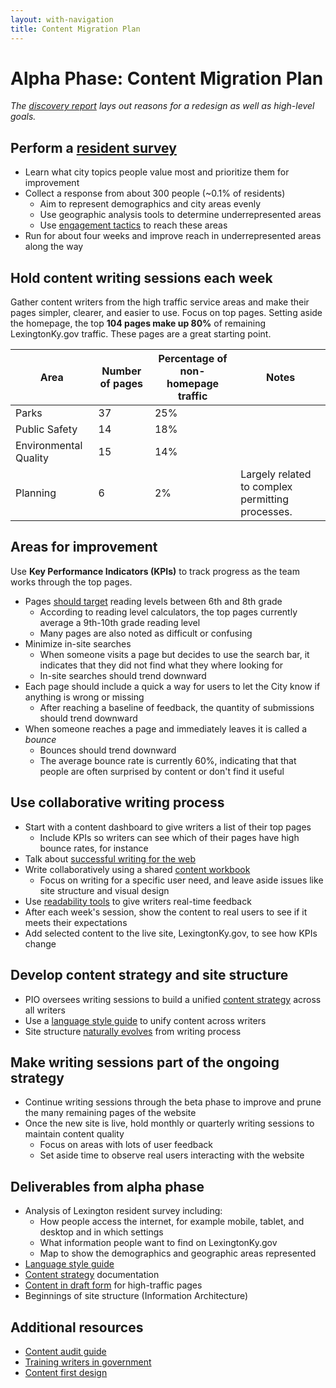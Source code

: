 ```yaml
---
layout: with-navigation
title: Content Migration Plan
---
```


# Alpha Phase: Content Migration Plan

_The [discovery report](/next/discovery-report) lays out reasons for a redesign as well as high-level goals._

## Perform a [resident survey](/next/)
  * Learn what city topics people value most and prioritize them for improvement
  * Collect a response from about 300 people (~0.1% of residents)
    * Aim to represent demographics and city areas evenly
    * Use geographic analysis tools to determine underrepresented areas
    * Use [engagement tactics](http://www.codeforamerica.org/governments/principles/engagement/) to reach these areas
  * Run for about four weeks and improve reach in underrepresented areas along the way

## Hold content writing sessions each week

Gather content writers from the high traffic service areas and make their pages simpler, clearer, and easier to use. Focus on top pages. Setting aside the homepage, the top **104 pages make up 80%** of remaining LexingtonKy.gov traffic. These pages are a great starting point.

<!-- html output used below so we can include bootstrap styles -->
<!-- |Area|Number of pages|Percentage of non&#45;homepage traffic|Notes| -->
<!-- |&#45;&#45;&#45;&#45;|&#45;&#45;&#45;&#45;&#45;|&#45;&#45;&#45;&#45;&#45;&#45;|&#45;&#45;&#45;&#45;&#45;| -->
<!-- |Parks|37|25%| -->
<!-- |Public Safety|14|18%| -->
<!-- |Environmental Quality|15|14%| -->
<!-- |Planning|6|2%|Largely related to complex permitting processes.| -->

<table class="table table-bordered table-striped"><thead>
    <tr>
      <th>Area</th>
      <th>Number of pages</th>
      <th>Percentage of non-homepage traffic</th>
      <th>Notes</th>
    </tr>
  </thead><tbody>
    <tr>
      <td>Parks</td>
      <td>37</td>
      <td>25%</td>
      <td></td>
    </tr>
    <tr>
      <td>Public Safety</td>
      <td>14</td>
      <td>18%</td>
      <td></td>
    </tr>
    <tr>
      <td>Environmental Quality</td>
      <td>15</td>
      <td>14%</td>
      <td></td>
    </tr>
    <tr>
      <td>Planning</td>
      <td>6</td>
      <td>2%</td>
      <td>Largely related to complex permitting processes.</td>
    </tr>
  </tbody></table>

## Areas for improvement

Use **Key Performance Indicators (KPIs)** to track progress as the team works through the top pages.

* Pages [should target](http://www.nngroup.com/articles/writing-for-lower-literacy-users/) reading levels between 6th and 8th grade
  * According to reading level calculators, the top pages currently average a 9th-10th grade reading level
  * Many pages are also noted as difficult or confusing
* Minimize in-site searches
  * When someone visits a page but decides to use the search bar, it indicates that they did not find what they where looking for
  * In-site searches should trend downward
* Each page should include a quick a way for users to let the City know if anything is wrong or missing
  * After reaching a baseline of feedback, the quantity of submissions should trend downward
* When someone reaches a page and immediately leaves it is called a _bounce_
  * Bounces should trend downward
  * The average bounce rate is currently 60%, indicating that that people are often surprised by content or don't find it useful

## Use collaborative writing process

* Start with a content dashboard to give writers a list of their top pages
  * Include KPIs so writers can see which of their pages have high bounce rates, for instance
* Talk about [successful writing for the web](https://www.gov.uk/guidance/content-design/writing-for-gov-uk)
 * Write collaboratively using a shared [content workbook](https://docs.google.com/document/d/1S1U-kU13cPVp07wjyxfHTtDwuww1fpi6oTi0Eo4NhvM/edit#heading=h.l6xhyokye9cc)
   * Focus on writing for a specific user need, and leave aside issues like site structure and visual design
 * Use [readability tools](https://readability-score.com/) to give writers real-time feedback
 * After each week's session, show the content to real users to see if it meets their expectations
 * Add selected content to the live site, LexingtonKy.gov, to see how KPIs change

## Develop content strategy and site structure

* PIO oversees writing sessions to build a unified [content strategy](https://insidegovuk.blog.gov.uk/2015/03/05/thinking-big-content-strategy-principles-for-government/) across all writers
* Use a [language style guide](https://www.gov.uk/guidance/style-guide/a-to-z-of-gov-uk-style) to unify content across writers
* Site structure [naturally evolves](http://alistapart.com/blog/post/content-first-design) from writing process

## Make writing sessions part of the ongoing strategy

* Continue writing sessions through the beta phase to improve and prune the many remaining pages of the website
* Once the new site is live, hold monthly or quarterly writing sessions to maintain content quality
  * Focus on areas with lots of user feedback
  * Set aside time to observe real users interacting with the website

## Deliverables from alpha phase

* Analysis of Lexington resident survey including:
  * How people access the internet, for example mobile, tablet, and desktop and in which settings
  * What information people want to find on LexingtonKy.gov
  * Map to show the demographics and geographic areas represented
* [Language style guide](https://www.gov.uk/guidance/style-guide/a-to-z-of-gov-uk-style)
* [Content strategy](https://insidegovuk.blog.gov.uk/2015/03/05/thinking-big-content-strategy-principles-for-government/) documentation
* [Content in draft form](https://docs.google.com/document/d/1S1U-kU13cPVp07wjyxfHTtDwuww1fpi6oTi0Eo4NhvM/edit#heading=h.l6xhyokye9cc) for high-traffic pages
* Beginnings of site structure (Information Architecture)

## Additional resources

* [Content audit guide](http://moz.com/blog/content-audit-tutorial)
* [Training writers in government](https://gds.blog.gov.uk/2014/10/23/the-move-to-gov-uk-training-1000-writers/)
* [Content first design](http://alistapart.com/blog/post/content-first-design)
